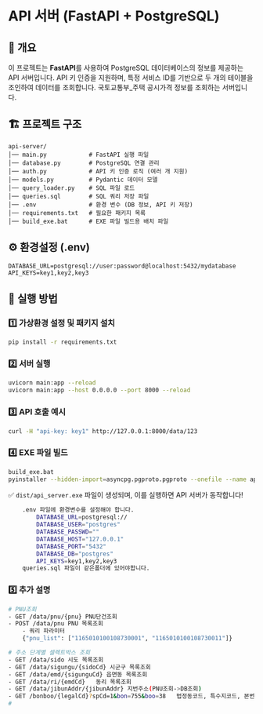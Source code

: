 # API 서버 (FastAPI + PostgreSQL)

## 📌 개요
이 프로젝트는 **FastAPI**를 사용하여 PostgreSQL 데이터베이스의 정보를 제공하는 API 서버입니다.
API 키 인증을 지원하며, 특정 서비스 ID를 기반으로 두 개의 테이블을 조인하여 데이터를 조회합니다.
국토교통부_주택 공시가격 정보를 조회하는 서버입니다.

## 🏗️ 프로젝트 구조
```
api-server/
│── main.py            # FastAPI 실행 파일
│── database.py        # PostgreSQL 연결 관리
│── auth.py            # API 키 인증 로직 (여러 개 지원)
│── models.py          # Pydantic 데이터 모델
│── query_loader.py    # SQL 파일 로드
│── queries.sql        # SQL 쿼리 저장 파일
│── .env               # 환경 변수 (DB 정보, API 키 저장)
│── requirements.txt   # 필요한 패키지 목록
│── build_exe.bat      # EXE 파일 빌드용 배치 파일
```

## ⚙️ 환경설정 (.env)
```
DATABASE_URL=postgresql://user:password@localhost:5432/mydatabase
API_KEYS=key1,key2,key3
```

## 🚀 실행 방법

### 1️⃣ 가상환경 설정 및 패키지 설치
```sh
pip install -r requirements.txt
```

### 2️⃣ 서버 실행
```sh
uvicorn main:app --reload
uvicorn main:app --host 0.0.0.0 --port 8000 --reload
```

### 3️⃣ API 호출 예시
```sh
curl -H "api-key: key1" http://127.0.0.1:8000/data/123
```

### 4️⃣ EXE 파일 빌드
```sh
build_exe.bat
pyinstaller --hidden-import=asyncpg.pgproto.pgproto --onefile --name api_server main.py
```

✅ `dist/api_server.exe` 파일이 생성되며, 이를 실행하면 API 서버가 동작합니다!
```sh
    .env 파일에 환경변수를 설정해야 합니다.
        DATABASE_URL=postgresql://
        DATABASE_USER="postgres"
        DATABASE_PASSWD=""
        DATABASE_HOST="127.0.0.1"
        DATABASE_PORT="5432"
        DATABASE_DB="postgres"
        API_KEYS=key1,key2,key3
    queries.sql 파일이 같은폴더에 있어야합니다.
```

### 5️⃣ 추가 설명
```sh
# PNU조회
- GET /data/pnu/{pnu} PNU단건조회
- POST /data/pnu PNU 목록조회
    - 쿼리 파라미터
    {"pnu_list": ["1165010100108730001", "1165010100108730011"]}

# 주소 단계별 셀렉트박스 조회
- GET /data/sido 시도 목록조회
- GET /data/sigungu/{sidoCd} 시군구 목록조회
- GET /data/emd/{sigunguCd} 읍면동 목록조회
- GET /data/ri/{emdCd}   동리 목록조회
- GET /data/jibunAddr/{jibunAddr} 지번주소(PNU조회->DB조회)
- GET /bonboo/{legalCd}?spCd=1&bon=755&boo=38   법정동코드, 특수지코드, 본번, 부번
#
```



